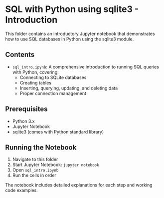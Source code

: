 # SQL with Python using sqlite3 - Introduction

This folder contains an introductory Jupyter notebook that demonstrates how to use SQL databases in Python using the sqlite3 module.

## Contents

- `sql_intro.ipynb`: A comprehensive introduction to running SQL queries with Python, covering:
  - Connecting to SQLite databases
  - Creating tables
  - Inserting, querying, updating, and deleting data
  - Proper connection management

## Prerequisites

- Python 3.x
- Jupyter Notebook
- sqlite3 (comes with Python standard library)

## Running the Notebook

1. Navigate to this folder
2. Start Jupyter Notebook: `jupyter notebook`
3. Open `sql_intro.ipynb`
4. Run the cells in order

The notebook includes detailed explanations for each step and working code examples.